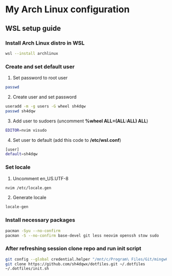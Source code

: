 # My Arch Linux configuration
## WSL setup guide
### Install Arch Linux distro in WSL
```bash
wsl --install archlinux
```
### Create and set default user
1. Set password to root user
```bash
passwd
```
2. Create user and set password
```bash
useradd -m -g users -G wheel sh4dqw
passwd sh4dqw
```
3. Add user to sudoers (uncomment **%wheel ALL=(ALL:ALL) ALL**)
```bash
EDITOR=nvim visudo
```
4. Set user to default (add this code to **/etc/wsl.conf**)
```bash
[user]
default=sh4dqw
```
### Set locale
1. Uncomment en_US.UTF-8
```bash
nvim /etc/locale.gen
```
2. Generate locale
```bash
locale-gen
```
### Install necessary packages
```bash
pacman -Syu --no-confirm
pacman -S --no-confirm base-devel git less neovim openssh stow sudo
```
### After refreshing session clone repo and run init script
```bash
git config --global credential.helper "/mnt/c/Program\ Files/Git/mingw64/bin/git-credential-manager.exe"
git clone https://github.com/sh4dqwx/dotfiles.git ~/.dotfiles
~/.dotfiles/init.sh
```
